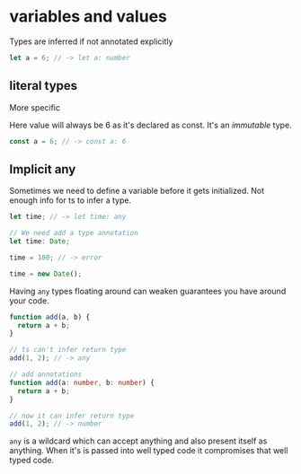 # variables and values

Types are inferred if not annotated explicitly

```ts
let a = 6; // -> let a: number
```

## literal types

More specific

Here value will always be 6 as it's declared as const. It's an _immutable_ type.

```ts
const a = 6; // -> const a: 6
```

## Implicit any

Sometimes we need to define a variable before it gets initialized. Not enough info for ts to infer a type.

```ts
let time; // -> let time: any

// We need add a type annotation
let time: Date;

time = 100; // -> error

time = new Date();
```

Having `any` types floating around can weaken guarantees you have around your code.

```ts
function add(a, b) {
  return a + b;
}

// ts can't infer return type
add(1, 2); // -> any

// add annotations
function add(a: number, b: number) {
  return a + b;
}

// now it can infer return type
add(1, 2); // -> number
```

`any` is a wildcard which can accept anything and also present itself as anything. When it's is passed into well typed code it compromises that well typed code.
